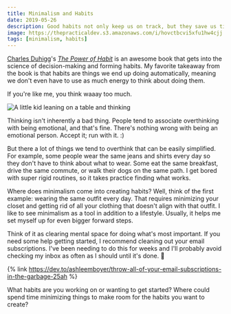 ```yaml
---
title: Minimalism and Habits
date: 2019-05-26
description: Good habits not only keep us on track, but they save us time and energy.
image: https://thepracticaldev.s3.amazonaws.com/i/hovctbcvi5xfu1hw4cjj.jpg
tags: [minimalism, habits]
---
```


[Charles Duhigg](https://twitter.com/cduhigg)'s [_The Power of Habit_](https://www.amazon.com/Power-Habit-What-Life-Business/dp/B007EJSMC8/ref=tmm_aud_swatch_0?_encoding=UTF8&qid=&sr=) is an awesome book that gets into the science of decision-making and forming habits. My favorite takeaway from the book is that habits are things we end up doing automatically, meaning we don't even have to use as much energy to think about doing them.

If you're like me, you think waaay too much.

![A little kid leaning on a table and thinking](https://media.giphy.com/media/JSgDJLtBZnx9m/giphy.gif)

Thinking isn't inherently a bad thing. People tend to associate overthinking with being emotional, and that's fine. There's nothing wrong with being an emotional person. Accept it; run with it. :)

But there a lot of things we tend to overthink that can be easily simplified. For example, some people wear the same jeans and shirts every day so they don't have to think about what to wear. Some eat the same breakfast, drive the same commute, or walk their dogs on the same path. I get bored with super rigid routines, so it takes practice finding what works.

Where does minimalism come into creating habits? Well, think of the first example: wearing the same outfit every day. That requires minimizing your closet and getting rid of all your clothing that doesn't align with that outfit. I like to see minimalism as a tool in addition to a lifestyle. Usually, it helps me set myself up for even bigger forward steps.

Think of it as clearing mental space for doing what's most important. If you need some help getting started, I recommend cleaning out your email subscriptions. I've been needing to do this for weeks and I'll probably avoid checking my inbox as often as I should until it's done. 🙈

{% link https://dev.to/ashleemboyer/throw-all-of-your-email-subscriptions-in-the-garbage-25ah %}

What habits are you working on or wanting to get started? Where could spend time minimizing things to make room for the habits you want to create?
